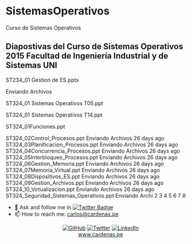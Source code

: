 # SistemasOperativos

Curso de Sistemas Operativos

## Diapostivas del Curso de Sistemas Operativos 2015 Facultad de Ingeniería Industrial y de Sistemas UNI

ST234_01 Gestion de ES.pptx


Enviando Archivos

ST324_01 Sistemas Operativos T05.ppt

ST324_01 Sistemas Operativos T14.ppt

ST324_01Funciones.ppt

ST324_02Control_Procesos.ppt
Enviando Archivos
26 days ago
ST324_03Planificacion_Procesos.ppt
Enviando Archivos
26 days ago
ST324_04Concurrencia_Procesos.ppt
Enviando Archivos
26 days ago
ST324_05Interbloqueo_Procesos.ppt
Enviando Archivos
26 days ago
ST324_06Gestion_Memoria.ppt
Enviando Archivos
26 days ago
ST324_07Memoria_Virtual.ppt
Enviando Archivos
26 days ago
ST324_08Dispositivos_ES.ppt
Enviando Archivos
26 days ago
ST324_09Gestion_Archivos.ppt
Enviando Archivos
26 days ago
ST324_10_Virtualizacion.ppt
Enviando Archivos
26 days ago
ST324_Seguridad_Sistemas_Operativos.ppt
Enviando Archi
2
3
4
5
6
7
8

- 💬 Ask and follow me in  [![Twitter Badge](https://img.shields.io/badge/-@unimauro-1ca0f1?style=flat-square&labelColor=1ca0f1&logo=twitter&logoColor=white&link=https://twitter.com/unimauro)](https://twitter.com/unimauro)
- 📫 How to reach me: carlos@cardenas.pe

<p align="center"=>
	<a href="https://github.com/unimauro"><img src="https://img.shields.io/github/followers/unimauro.svg?label=GitHub&style=social" alt="GitHub"></a>
	<a href="https://twitter.com/unimauro"><img src="https://img.shields.io/twitter/follow/unimauro?label=Twitter&style=social" alt="Twitter"></a>
	<a href="https://www.linkedin.com/in/carloscardenasf/"><img src="https://img.shields.io/badge/LinkedIn--_.svg?style=social&logo=linkedin" alt="LinkedIn"></a>
<br/><a href="https://www.cardenas.pe/">www.cardenas.pe</a>
</p>
